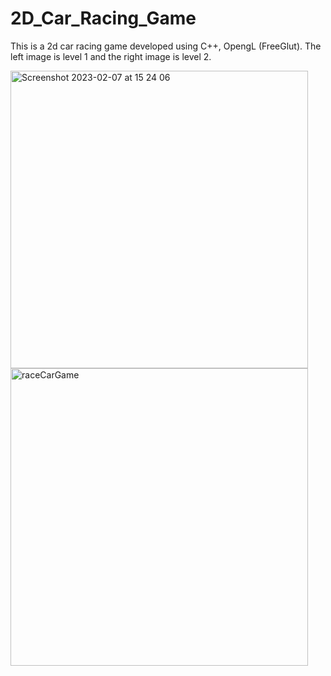 # 2D_Car_Racing_Game
This is a 2d car racing game developed using C++, OpengL (FreeGlut). 
The left image is level 1 and the right image is level 2. 
<div>
<img width="476" alt="Screenshot 2023-02-07 at 15 24 06" src="https://user-images.githubusercontent.com/60615703/218952434-f4d28e97-bbe6-4161-bd80-b7ee1ef40c51.png">
<img width="476" alt="raceCarGame" src="https://user-images.githubusercontent.com/60615703/218952560-a950cc12-dd1b-4488-9654-be9d0fc04a9e.png">
</div>
